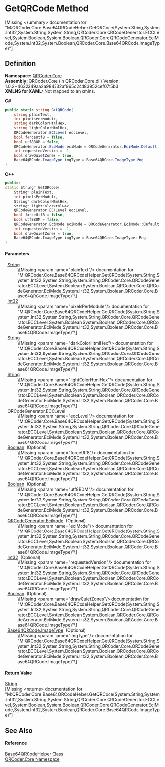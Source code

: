 # GetQRCode Method


\[Missing &lt;summary&gt; documentation for "M:QRCoder.Core.Base64QRCodeHelper.GetQRCode(System.String,System.Int32,System.String,System.String,QRCoder.Core.QRCodeGenerator.ECCLevel,System.Boolean,System.Boolean,QRCoder.Core.QRCodeGenerator.EciMode,System.Int32,System.Boolean,QRCoder.Core.Base64QRCode.ImageType)"\]



## Definition
**Namespace:** <a href="N_QRCoder_Core.md">QRCoder.Core</a>  
**Assembly:** QRCoder.Core (in QRCoder.Core.dll) Version: 1.0.2+4632349aa2a984532af965c24d83952cef07f5b3  
**XMLNS for XAML:** Not mapped to an xmlns.

**C#**
``` C#
public static string GetQRCode(
	string plainText,
	int pixelsPerModule,
	string darkColorHtmlHex,
	string lightColorHtmlHex,
	QRCodeGenerator.ECCLevel eccLevel,
	bool forceUtf8 = false,
	bool utf8BOM = false,
	QRCodeGenerator.EciMode eciMode = QRCodeGenerator.EciMode.Default,
	int requestedVersion = -1,
	bool drawQuietZones = true,
	Base64QRCode.ImageType imgType = Base64QRCode.ImageType.Png
)
```
**C++**
``` C++
public:
static String^ GetQRCode(
	String^ plainText, 
	int pixelsPerModule, 
	String^ darkColorHtmlHex, 
	String^ lightColorHtmlHex, 
	QRCodeGenerator.ECCLevel eccLevel, 
	bool forceUtf8 = false, 
	bool utf8BOM = false, 
	QRCodeGenerator.EciMode eciMode = QRCodeGenerator.EciMode::Default, 
	int requestedVersion = -1, 
	bool drawQuietZones = true, 
	Base64QRCode.ImageType imgType = Base64QRCode.ImageType::Png
)
```



#### Parameters
<dl><dt>  <a href="https://learn.microsoft.com/dotnet/api/system.string" target="_blank" rel="noopener noreferrer">String</a></dt><dd>\[Missing &lt;param name="plainText"/&gt; documentation for "M:QRCoder.Core.Base64QRCodeHelper.GetQRCode(System.String,System.Int32,System.String,System.String,QRCoder.Core.QRCodeGenerator.ECCLevel,System.Boolean,System.Boolean,QRCoder.Core.QRCodeGenerator.EciMode,System.Int32,System.Boolean,QRCoder.Core.Base64QRCode.ImageType)"\]</dd><dt>  <a href="https://learn.microsoft.com/dotnet/api/system.int32" target="_blank" rel="noopener noreferrer">Int32</a></dt><dd>\[Missing &lt;param name="pixelsPerModule"/&gt; documentation for "M:QRCoder.Core.Base64QRCodeHelper.GetQRCode(System.String,System.Int32,System.String,System.String,QRCoder.Core.QRCodeGenerator.ECCLevel,System.Boolean,System.Boolean,QRCoder.Core.QRCodeGenerator.EciMode,System.Int32,System.Boolean,QRCoder.Core.Base64QRCode.ImageType)"\]</dd><dt>  <a href="https://learn.microsoft.com/dotnet/api/system.string" target="_blank" rel="noopener noreferrer">String</a></dt><dd>\[Missing &lt;param name="darkColorHtmlHex"/&gt; documentation for "M:QRCoder.Core.Base64QRCodeHelper.GetQRCode(System.String,System.Int32,System.String,System.String,QRCoder.Core.QRCodeGenerator.ECCLevel,System.Boolean,System.Boolean,QRCoder.Core.QRCodeGenerator.EciMode,System.Int32,System.Boolean,QRCoder.Core.Base64QRCode.ImageType)"\]</dd><dt>  <a href="https://learn.microsoft.com/dotnet/api/system.string" target="_blank" rel="noopener noreferrer">String</a></dt><dd>\[Missing &lt;param name="lightColorHtmlHex"/&gt; documentation for "M:QRCoder.Core.Base64QRCodeHelper.GetQRCode(System.String,System.Int32,System.String,System.String,QRCoder.Core.QRCodeGenerator.ECCLevel,System.Boolean,System.Boolean,QRCoder.Core.QRCodeGenerator.EciMode,System.Int32,System.Boolean,QRCoder.Core.Base64QRCode.ImageType)"\]</dd><dt>  <a href="T_QRCoder_Core_QRCodeGenerator_ECCLevel.md">QRCodeGenerator.ECCLevel</a></dt><dd>\[Missing &lt;param name="eccLevel"/&gt; documentation for "M:QRCoder.Core.Base64QRCodeHelper.GetQRCode(System.String,System.Int32,System.String,System.String,QRCoder.Core.QRCodeGenerator.ECCLevel,System.Boolean,System.Boolean,QRCoder.Core.QRCodeGenerator.EciMode,System.Int32,System.Boolean,QRCoder.Core.Base64QRCode.ImageType)"\]</dd><dt>  <a href="https://learn.microsoft.com/dotnet/api/system.boolean" target="_blank" rel="noopener noreferrer">Boolean</a>  (Optional)</dt><dd>\[Missing &lt;param name="forceUtf8"/&gt; documentation for "M:QRCoder.Core.Base64QRCodeHelper.GetQRCode(System.String,System.Int32,System.String,System.String,QRCoder.Core.QRCodeGenerator.ECCLevel,System.Boolean,System.Boolean,QRCoder.Core.QRCodeGenerator.EciMode,System.Int32,System.Boolean,QRCoder.Core.Base64QRCode.ImageType)"\]</dd><dt>  <a href="https://learn.microsoft.com/dotnet/api/system.boolean" target="_blank" rel="noopener noreferrer">Boolean</a>  (Optional)</dt><dd>\[Missing &lt;param name="utf8BOM"/&gt; documentation for "M:QRCoder.Core.Base64QRCodeHelper.GetQRCode(System.String,System.Int32,System.String,System.String,QRCoder.Core.QRCodeGenerator.ECCLevel,System.Boolean,System.Boolean,QRCoder.Core.QRCodeGenerator.EciMode,System.Int32,System.Boolean,QRCoder.Core.Base64QRCode.ImageType)"\]</dd><dt>  <a href="T_QRCoder_Core_QRCodeGenerator_EciMode.md">QRCodeGenerator.EciMode</a>  (Optional)</dt><dd>\[Missing &lt;param name="eciMode"/&gt; documentation for "M:QRCoder.Core.Base64QRCodeHelper.GetQRCode(System.String,System.Int32,System.String,System.String,QRCoder.Core.QRCodeGenerator.ECCLevel,System.Boolean,System.Boolean,QRCoder.Core.QRCodeGenerator.EciMode,System.Int32,System.Boolean,QRCoder.Core.Base64QRCode.ImageType)"\]</dd><dt>  <a href="https://learn.microsoft.com/dotnet/api/system.int32" target="_blank" rel="noopener noreferrer">Int32</a>  (Optional)</dt><dd>\[Missing &lt;param name="requestedVersion"/&gt; documentation for "M:QRCoder.Core.Base64QRCodeHelper.GetQRCode(System.String,System.Int32,System.String,System.String,QRCoder.Core.QRCodeGenerator.ECCLevel,System.Boolean,System.Boolean,QRCoder.Core.QRCodeGenerator.EciMode,System.Int32,System.Boolean,QRCoder.Core.Base64QRCode.ImageType)"\]</dd><dt>  <a href="https://learn.microsoft.com/dotnet/api/system.boolean" target="_blank" rel="noopener noreferrer">Boolean</a>  (Optional)</dt><dd>\[Missing &lt;param name="drawQuietZones"/&gt; documentation for "M:QRCoder.Core.Base64QRCodeHelper.GetQRCode(System.String,System.Int32,System.String,System.String,QRCoder.Core.QRCodeGenerator.ECCLevel,System.Boolean,System.Boolean,QRCoder.Core.QRCodeGenerator.EciMode,System.Int32,System.Boolean,QRCoder.Core.Base64QRCode.ImageType)"\]</dd><dt>  <a href="T_QRCoder_Core_Base64QRCode_ImageType.md">Base64QRCode.ImageType</a>  (Optional)</dt><dd>\[Missing &lt;param name="imgType"/&gt; documentation for "M:QRCoder.Core.Base64QRCodeHelper.GetQRCode(System.String,System.Int32,System.String,System.String,QRCoder.Core.QRCodeGenerator.ECCLevel,System.Boolean,System.Boolean,QRCoder.Core.QRCodeGenerator.EciMode,System.Int32,System.Boolean,QRCoder.Core.Base64QRCode.ImageType)"\]</dd></dl>

#### Return Value
<a href="https://learn.microsoft.com/dotnet/api/system.string" target="_blank" rel="noopener noreferrer">String</a>  
\[Missing &lt;returns&gt; documentation for "M:QRCoder.Core.Base64QRCodeHelper.GetQRCode(System.String,System.Int32,System.String,System.String,QRCoder.Core.QRCodeGenerator.ECCLevel,System.Boolean,System.Boolean,QRCoder.Core.QRCodeGenerator.EciMode,System.Int32,System.Boolean,QRCoder.Core.Base64QRCode.ImageType)"\]

## See Also


#### Reference
<a href="T_QRCoder_Core_Base64QRCodeHelper.md">Base64QRCodeHelper Class</a>  
<a href="N_QRCoder_Core.md">QRCoder.Core Namespace</a>  
